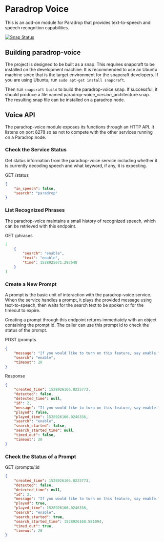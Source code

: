 # Paradrop Voice

This is an add-on module for Paradrop that provides text-to-speech and
speech recognition capabilities.

[![Snap Status](https://build.snapcraft.io/badge/ParadropLabs/paradrop-voice.svg)](https://build.snapcraft.io/user/ParadropLabs/paradrop-voice)

## Building paradrop-voice

The project is designed to be built as a snap. This requires snapcraft
to be installed on the development machine. It is recommended to use an
Ubuntu machine since that is the target environment for the snapcraft
developers. If you are using Ubuntu, run `sudo apt-get install snapcraft`.

Then run `snapcraft build` to build the paradrop-voice snap. If successful,
it should produce a file named paradrop-voice\_$version\_$architecture.snap.
The resulting snap file can be installed on a paradrop node.

## Voice API

The paradrop-voice module exposes its functions through an HTTP API. It
listens on port 8278 so as not to compete with the other services running
on a Paradrop node.

### Check the Service Status

Get status information from the paradrop-voice service including whether
it is currently decoding speech and what keyword, if any, it is expecting.

GET /status

```json
{
    "in_speech": false,
    "search": "paradrop"
}
```

### List Recognized Phrases

The paradrop-voice maintains a small history of recognized speech, which
can be retrieved with this endpoint.

GET /phrases

```json
[
    {
        "search": "enable",
        "text": "enable",
        "time": 1528925671.293648
    }
]
```

### Create a New Prompt

A prompt is the basic unit of interaction with the paradrop-voice service.
When the service handles a prompt, it plays the provided message using
text-to-speech, then waits for the search text to be spoken or for the
timeout to expire.

Creating a prompt through this endpoint returns immediately with an
object containing the prompt id. The caller can use this prompt id to
check the status of the prompt.

POST /prompts

```json
{
    "message": "If you would like to turn on this feature, say enable.",
    "search": "enable",
    "timeout": 20
}
```

Response

```json
{
    "created_time": 1528926166.0225773,
    "detected": false,
    "detected_time": null,
    "id": 2,
    "message": "If you would like to turn on this feature, say enable.",
    "played": false,
    "played_time": 1528926166.0246336,
    "search": "enable",
    "search_started": false,
    "search_started_time": null,
    "timed_out": false,
    "timeout": 20
}
```

### Check the Status of a Prompt

GET /prompts/:id

```json
{
    "created_time": 1528926166.0225773,
    "detected": false,
    "detected_time": null,
    "id": 2,
    "message": "If you would like to turn on this feature, say enable.",
    "played": true,
    "played_time": 1528926166.0246336,
    "search": "enable",
    "search_started": true,
    "search_started_time": 1528926168.581094,
    "timed_out": true,
    "timeout": 20
}
```
